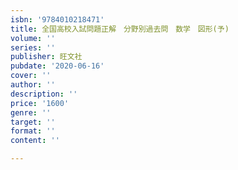 ```yaml
---
isbn: '9784010218471'
title: 全国高校入試問題正解　分野別過去問　数学　図形(予)
volume: ''
series: ''
publisher: 旺文社
pubdate: '2020-06-16'
cover: ''
author: ''
description: ''
price: '1600'
genre: ''
target: ''
format: ''
content: ''

---
```

